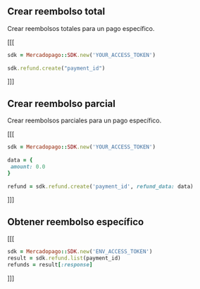 ## Crear reembolso total

Crear reembolsos totales para un pago específico. 

[[[
```ruby
sdk = Mercadopago::SDK.new('YOUR_ACCESS_TOKEN')
 
sdk.refund.create("payment_id")
```
]]]

## Crear reembolso parcial

Crear reembolsos parciales para un pago específico.

[[[
```ruby
sdk = Mercadopago::SDK.new('YOUR_ACCESS_TOKEN')
 
data = {
 amount: 0.0
}
 
refund = sdk.refund.create('payment_id', refund_data: data)
```
]]]

## Obtener reembolso específico

[[[
```ruby
sdk = Mercadopago::SDK.new('ENV_ACCESS_TOKEN')
result = sdk.refund.list(payment_id)
refunds = result[:response]
```
]]]